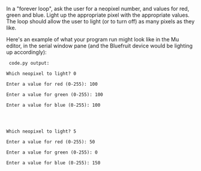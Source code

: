 In a "forever loop", ask the user for a neopixel number, and values for red, green and blue. 
Light up the appropriate pixel with the appropriate values. 
The loop should allow the user to light (or to turn off) as many pixels as they like.

Here's an example of what your program run might look like in the Mu editor, in the serial window pane (and the Bluefruit device would be lighting up accordingly):

```
 code.py output:

Which neopixel to light? 0

Enter a value for red (0-255): 100

Enter a value for green (0-255): 100

Enter a value for blue (0-255): 100




Which neopixel to light? 5

Enter a value for red (0-255): 50

Enter a value for green (0-255): 0

Enter a value for blue (0-255): 150
```
